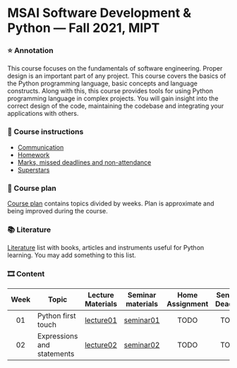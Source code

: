 # MSAI Software Development & Python — Fall 2021, MIPT

### ⭐ Annotation

This course focuses on the fundamentals of software engineering. Proper design is an important part of any project.
This course covers the basics of the Python programming language, basic concepts and language constructs.
Along with this, this course provides tools for using Python programming language in complex projects.
You will gain insight into the correct design of the code, maintaining the codebase and integrating your applications with others.


### 📜 Course instructions

- [Communication](/docs/course-instructions.md#communication)
- [Homework](/docs/course-instructions.md#homework)
- [Marks, missed deadlines and non-attendance](/docs/course-instructions.md#marks-missed-deadlines-and-non-attendance)
- [Superstars](/docs/course-instructions.md#superstars)


### 🧪 Course plan

[Course plan](/docs/course-plan.md) contains topics divided by weeks. Plan is approximate and being improved during the course.


### 📚 Literature

[Literature](/docs/literature.md) list with books, articles and instruments useful for Python learning. You may add something to this list.


### 🎞 Content

| Week | Topic | Lecture Materials | Seminar materials | Home Assignment | Sending Deadline | Review Deadline |
|:----:| ----- |:-----------------:|:-----------------:|:---------------:|:----------------:|:---------------:|
| 01 | Python first touch | [lecture01](/week01_python_first_touch/lecture) | [seminar01](/week01_python_first_touch/seminar) | TODO | TODO | TODO |
| 02 | Expressions and statements | [lecture02](/week02_expressions_and_statements/lecture) | [seminar02](/week02_expressions_and_statements/seminar) | TODO | TODO | TODO |
